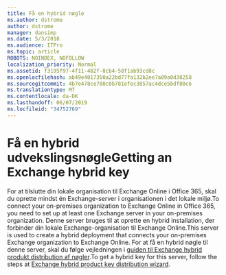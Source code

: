 ```yaml
---
title: Få en hybrid nøgle
ms.author: dstrome
author: dstrome
manager: dansimp
ms.date: 5/3/2018
ms.audience: ITPro
ms.topic: article
ROBOTS: NOINDEX, NOFOLLOW
localization_priority: Normal
ms.assetid: f3195f97-4f11-482f-8cb4-58f1ab93cd8c
ms.openlocfilehash: ab49e4017350a22bd77fa132b2ee7a09a0d38258
ms.sourcegitcommit: 4b7e478ce700c0b781efec3857ac4dce5bdf00c6
ms.translationtype: MT
ms.contentlocale: da-DK
ms.lasthandoff: 06/07/2019
ms.locfileid: "34752769"
---
```

# <a name="getting-an-exchange-hybrid-key"></a><span data-ttu-id="49213-102">Få en hybrid udvekslingsnøgle</span><span class="sxs-lookup"><span data-stu-id="49213-102">Getting an Exchange hybrid key</span></span>

<span data-ttu-id="49213-103">For at tilslutte din lokale organisation til Exchange Online i Office 365, skal du oprette mindst én Exchange-server i organisationen i det lokale miljø.</span><span class="sxs-lookup"><span data-stu-id="49213-103">To connect your on-premises organization to Exchange Online in Office 365, you need to set up at least one Exchange server in your on-premises organization.</span></span> <span data-ttu-id="49213-104">Denne server bruges til at oprette en hybrid installation, der forbinder din lokale Exchange-organisation til Exchange Online.</span><span class="sxs-lookup"><span data-stu-id="49213-104">This server is used to create a hybrid deployment that connects your on-premises Exchange organization to Exchange Online.</span></span> <span data-ttu-id="49213-105">For at få en hybrid nøgle til denne server, skal du følge vejledningen i [guiden til Exchange hybrid produkt distribution af nøgler](http://aka.ms/hybridkey).</span><span class="sxs-lookup"><span data-stu-id="49213-105">To get a hybrid key for this server, follow the steps at [Exchange hybrid product key distribution wizard](http://aka.ms/hybridkey).</span></span>
  

